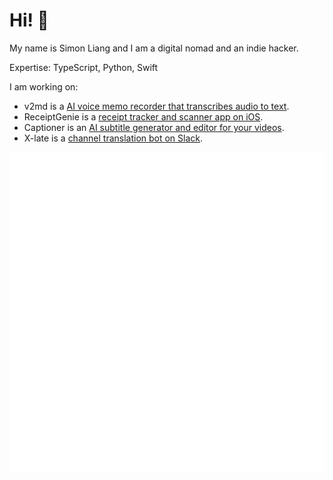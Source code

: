 # Hi! 👋

My name is Simon Liang and I am a digital nomad and an indie hacker.

Expertise: TypeScript, Python, Swift

I am working on:

- v2md is a [AI voice memo recorder that transcribes audio to text](https://v2md.app/?ref=github).
- ReceiptGenie is a [receipt tracker and scanner app on iOS](https://receipt-genie.com/?ref=github).
- Captioner is an [AI subtitle generator and editor for your videos](https://captioner.io/?ref=github).
- X-late is a [channel translation bot on Slack](https://x-late.x-tech.io/?ref=github).

![Metrics](./github-metrics.svg)

<!-- [My GitLab Profile](https://gitlab.com/lhr0909)

![GitLab Contributions](https://www.allgitcontributiongraph.com/justgraphit.svg?gitlab=lhr0909) -->
